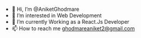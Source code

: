 - 👋 Hi, I’m @AniketGhodmare
- 👀 I’m interested in Web Development
- 🌱 I’m currently Working as a React.Js Developer
- 📫 How to reach me ghodmareaniket2@gmail.com

<!---
AniketGhodmare/AniketGhodmare is a ✨ special ✨ repository because its `README.md` (this file) appears on your GitHub profile.
You can click the Preview link to take a look at your changes.
--->
